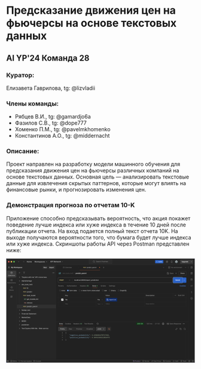 # Предсказание движения цен на фьючерсы на основе текстовых данных

## AI YP'24 Команда 28

### Куратор:
Елизавета Гаврилова, tg: @lizvladii

### Члены команды:
- Рябцев В.И., tg: @gamardjo6a
- Фазилов С.В., tg: @dope777
- Хоменко П.М., tg: @pavelmkhomenko
- Константинов А.О., tg: @middernacht

### Описание:
Проект направлен на разработку модели машинного обучения для предсказания движения цен на фьючерсы различных компаний на основе текстовых данных. Основная цель — анализировать текстовые данные для извлечения скрытых паттернов, которые могут влиять на финансовые рынки, и прогнозировать изменения цен.

### Демонстрация прогноза по отчетам 10-K

Приложение способно предсказывать вероятность, что акция покажет поведение лучше индекса или хуже индекса в течение 10 дней после публикации отчета. На вход подается полный текст отчета 10K. На выходе получаются вероятности того, что бумага будет лучше индекса или хуже индекса. Скриншоты работы API через Postman представлен ниже:

![alt text](image.png)